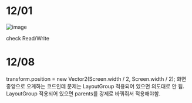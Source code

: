 # 12/01

![image](https://github.com/limyt0/studyinfo/assets/80087763/50f20c8f-7e08-412a-8399-1fefcccd32b1)

check Read/Write


# 12/08

transform.position = new Vector2(Screen.width / 2, Screen.width / 2);
화면 중앙으로 오게하는 코드인데
문제는 LayoutGroup 적용되어 있으면 의도대로 안 됨.
LayoutGroup 적용되어 있으면 parents를 강제로 바꿔줘서 적용해야함.
